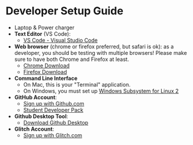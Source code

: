 # Developer Setup Guide

* Laptop & Power charger
* **Text Editor** (VS Code):
  * [VS Code - Visual Studio Code](https://code.visualstudio.com/)
* **Web browser** (chrome or firefox preferred, but safari is ok): as a developer, you should be testing with multiple browsers! Please make sure to have both Chrome and Firefox at least.
  * [Chrome Download](https://www.google.com/chrome/)
  * [Firefox Download](https://www.mozilla.org/en-US/firefox/new/)
* **Command Line Interface**
  * On Mac, this is your "Terminal" application.
  * On Windows, you must set up [Windows Subsystem for Linux 2](https://docs.microsoft.com/en-us/windows/nodejs/setup-on-wsl2)
* **GitHub Account**:
  * [Sign up with Github.com](https://github.com/)
  * [Student Developer Pack](https://education.github.com/pack)
* **Github Desktop Tool**:
  * [Download Github Desktop](https://desktop.github.com/)
* **Glitch Account**:
  * [Sign up with Glitch.com](https://glitch.com/)